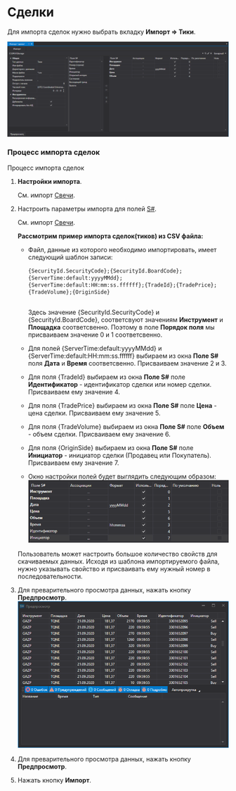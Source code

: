 # Сделки

Для импорта сделок нужно выбрать вкладку **Импорт \=\> Тики**.

![hydra import trades](../images/hydra_import_trades.png)

### Процесс импорта сделок

Процесс импорта сделок

1. **Настройки импорта**.

   См. импорт [Свечи](HydraImportCandles.md).
2. Настроить параметры импорта для полей [S\#](StockSharpAbout.md).

   См. импорт [Свечи](HydraImportCandles.md).

   **Рассмотрим пример импорта сделок(тиков) из CSV файла:**
   - Файл, данные из которого необходимо импортировать, имеет следующий шаблон записи:

     ```none
     {SecurityId.SecurityCode};{SecurityId.BoardCode};{ServerTime:default:yyyyMMdd};{ServerTime:default:HH:mm:ss.ffffff};{TradeId};{TradePrice};{TradeVolume};{OriginSide}
     	  				
     ```

     Здесь значение {SecurityId.SecurityCode} и {SecurityId.BoardCode}, соответсвуют значениям **Инструмент** и **Площадка** соответсвенно. Поэтому в поле **Порядок поля** мы присваиваем значение 0 и 1 соответсвенно.
   - Для полей {ServerTime:default:yyyyMMdd} и {ServerTime:default:HH:mm:ss.ffffff} выбираем из окна **Поле S\#** поля **Дата** и **Время** соответсвенно. Присваиваем значение 2 и 3.
   - Для поля {TradeId} выбираем из окна **Поле S\#** поле **Идентификатор** \- идентификатор сделки или номер сделки. Присваиваем ему значение 4.
   - Для поля {TradePrice} выбираем из окна **Поле S\#** поле **Цена** \- цена сделки. Присваиваем ему значение 5.
   - Для поля {TradeVolume} выбираем из окна **Поле S\#** поле **Объем** \- объем сделки. Присваиваем ему значение 6.
   - Для поля {OriginSide} выбираем из окна **Поле S\#** поле **Инициатор** \- инициатор сделки (Продавец или Покупатель). Присваиваем ему значение 7.
   - Окно настройки полей будет выглядить следующим образом:![hydra import prop trade](../images/hydra_import_prop_trade.png)

   Пользователь может настроить большое количество свойств для скачиваемых данных. Исходя из шаблона импортируемого файла, нужно указывать свойство и присваивать ему нужный номер в последовательности. 
3. Для преварительного просмотра данных, нажать кнопку **Предпросмотр**.![hydra import preview trade](../images/hydra_import_preview_trade.png)
4. Для преварительного просмотра данных, нажать кнопку **Предпросмотр**.
5. Нажать кнопку **Импорт**.

